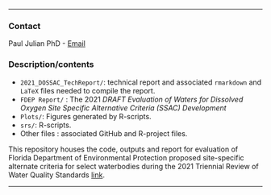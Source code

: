 ------------------------------------------------------------------------

### Contact

Paul Julian PhD - [Email](mailto:pjulian@sccf.org)

### Description/contents

-   `2021_DOSSAC_TechReport/`: technical report and associated
    `rmarkdown` and `LaTeX` files needed to compile the report.
-   `FDEP Report/` : The 2021 *DRAFT Evaluation of Waters for Dissolved
    Oxygen Site Specific Alternative Criteria (SSAC) Development*
-   `Plots/`: Figures generated by R-scripts.  
-   `srs/`: R-scripts.
-   Other files : associated GitHub and R-project files.

This repository houses the code, outputs and report for evaluation of
Florida Department of Environmental Protection proposed site-specific
alternate criteria for select waterbodies during the 2021 Triennial
Review of Water Quality Standards
[link](https://floridadep.gov/dear/water-quality-standards/content/triennial-review-water-quality-standards).

------------------------------------------------------------------------
